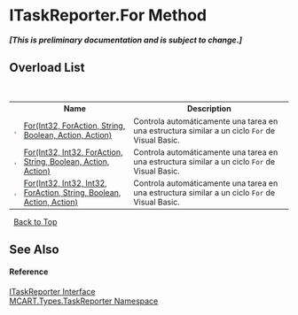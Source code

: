 # ITaskReporter.For Method 
 _**\[This is preliminary documentation and is subject to change.\]**_


## Overload List
&nbsp;<table><tr><th></th><th>Name</th><th>Description</th></tr><tr><td>![Public method](media/pubmethod.gif "Public method")</td><td><a href="4b999c64-20e1-5627-c8ab-76d6ab654a9e">For(Int32, ForAction, String, Boolean, Action, Action)</a></td><td>
Controla automáticamente una tarea en una estructura similar a un ciclo `For` de Visual Basic.</td></tr><tr><td>![Public method](media/pubmethod.gif "Public method")</td><td><a href="70fd2efa-53dd-e8dc-f2b5-4013f0556721">For(Int32, Int32, ForAction, String, Boolean, Action, Action)</a></td><td>
Controla automáticamente una tarea en una estructura similar a un ciclo `For` de Visual Basic.</td></tr><tr><td>![Public method](media/pubmethod.gif "Public method")</td><td><a href="4c1da169-f606-d288-fe16-c368bdb1b561">For(Int32, Int32, Int32, ForAction, String, Boolean, Action, Action)</a></td><td>
Controla automáticamente una tarea en una estructura similar a un ciclo `For` de Visual Basic.</td></tr></table>&nbsp;
<a href="#itaskreporter.for-method">Back to Top</a>

## See Also


#### Reference
<a href="33635590-5f82-4893-14af-1a5de20591b5">ITaskReporter Interface</a><br /><a href="256f3901-18cb-eeca-835c-7de778822db3">MCART.Types.TaskReporter Namespace</a><br />
